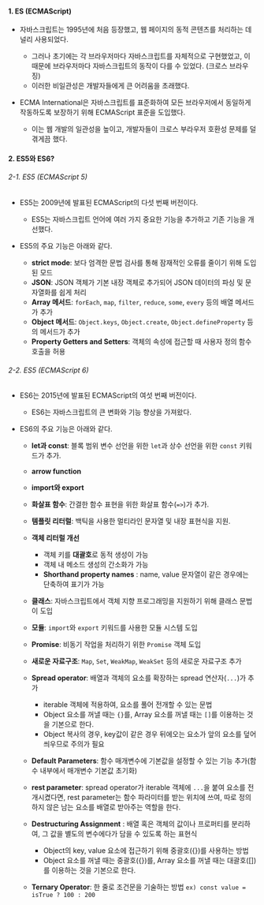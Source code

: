 
#### 1. ES (ECMAScript)

- 자바스크립트는 1995년에 처음 등장했고, 웹 페이지의 동적 콘텐츠를 처리하는 데 널리 사용되었다.
	- 그러나 초기에는 각 브라우저마다 자바스크립트를 자체적으로 구현했었고, 이 때문에 브라우저마다 자바스크립트의 동작이 다를 수 있었다. (크로스 브라우징)
	- 이러한 비일관성은 개발자들에게 큰 어려움을 초래했다.

- ECMA International은 자바스크립트를 표준화하여 모든 브라우저에서 동일하게 작동하도록 보장하기 위해 ECMAScript 표준을 도입했다.
	- 이는 웹 개발의 일관성을 높이고, 개발자들이 크로스 부라우저 호환성 문제를 덜 겪게끔 했다.


#### 2. ES5와 ES6?

###### 2-1. ES5 (ECMAScript 5)
- ES5는 2009년에 발표된 ECMAScript의 다섯 번째 버전이다.
	- ES5는 자바스크립트 언어에 여러 가지 중요한 기능을 추가하고 기존 기능을 개선했다.

- ES5의 주요 기능은 아래와 같다.
	- **strict mode**: 보다 엄격한 문법 검사를 통해 잠재적인 오류를 줄이기 위해 도입된 모드
	- **JSON**: JSON 객체가 기본 내장 객체로 추가되어 JSON 데이터의 파싱 및 문자열화를 쉽게 처리
	- **Array 메서드**: `forEach`, `map`, `filter`, `reduce`, `some`, `every` 등의 배열 메서드가 추가
	- **Object 메서드**: `Object.keys`, `Object.create`, `Object.defineProperty` 등의 메서드가 추가
	- **Property Getters and Setters**: 객체의 속성에 접근할 때 사용자 정의 함수 호출을 허용

###### 2-2. ES5 (ECMAScript 6)
- ES6는 2015년에 발표된 ECMAScript의 여섯 번째 버전이다.
	- ES6는 자바스크립트의 큰 변화와 기능 향상을 가져왔다.

- ES6의 주요 기능은 아래와 같다.
	- **let과 const**: 블록 범위 변수 선언을 위한 `let`과 상수 선언을 위한 `const` 키워드가 추가.
	- **arrow function**
	- **import와 export**
	- **화살표 함수**: 간결한 함수 표현을 위한 화살표 함수(`=>`)가 추가.
	- **템플릿 리터럴**: 백틱을 사용한 멀티라인 문자열 및 내장 표현식을 지원.
	- **객체 리터럴 개선**
		- 객체 키를 **대괄호**로 동적 생성이 가능
		- 객체 내 메소드 생성의 간소화가 가능
		- **Shorthand property names** : name, value 문자열이 같은 경우에는 단축하여 표기가 가능
	
	- **클래스**: 자바스크립트에서 객체 지향 프로그래밍을 지원하기 위해 클래스 문법이 도입
	- **모듈**: `import`와 `export` 키워드를 사용한 모듈 시스템 도입
	- **Promise**: 비동기 작업을 처리하기 위한 `Promise` 객체 도입
	- **새로운 자료구조**: `Map`, `Set`, `WeakMap`, `WeakSet` 등의 새로운 자료구조 추가
	- **Spread operator**: 배열과 객체의 요소를 확장하는 spread 연산자(`...`)가 추가
		- iterable 객체에 적용하여, 요소를 풀어 전개할 수 있는 문법
        - Object 요소를 꺼낼 때는 `{}`를, Array 요소를 꺼낼 때는 `[]`를 이용하는 것을 기본으로 한다.
		- Object 복사의 경우, key값이 같은 경우 뒤에오는 요소가 앞의 요소를 덮어씌우므로 주의가 필요
	
	- **Default Parameters**: 함수 매개변수에 기본값을 설정할 수 있는 기능 추가(함수 내부에서 매개변수 기본값 초기화)
	- **rest parameter**: spread operator가 iterable 객체에 `...`을 붙여 요소를 전개시켰다면, rest parameter는 함수 파라미터를 받는 위치에 쓰여, 따로 정의하지 않은 남는 요소를 배열로 받아주는 역할을 한다.
        
    - **Destructuring Assignment** : 배열 혹은 객체의 값이나 프로퍼티를 분리하여, 그 값을 별도의 변수에다가 담을 수 있도록 하는 표현식
	    - Object의 key, value 요소에 접근하기 위해 중괄호({})를 사용하는 방법
		- Object 요소를 꺼낼 때는 중괄호({})를, Array 요소를 꺼낼 때는 대괄호([])를 이용하는 것을 기본으로 한다.
	
    - **Ternary Operator**: 한 줄로 조건문을 기술하는 방법 `ex) const value = isTrue ? 100 : 200`